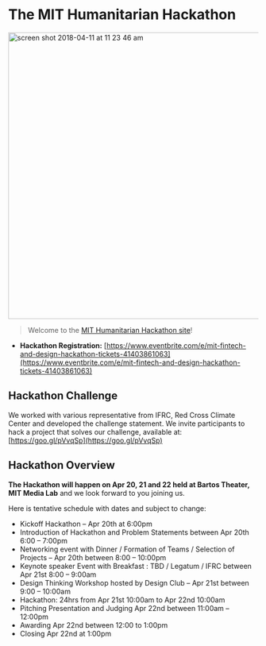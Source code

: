 # The MIT Humanitarian Hackathon

<img width="577" alt="screen shot 2018-04-11 at 11 23 46 am" src="https://user-images.githubusercontent.com/2357755/38626631-ff0396b0-3d7a-11e8-9695-7b99f8d9162d.png">

> Welcome to the [MIT Humanitarian Hackathon site](https://mitmedialab.github.io/MIT-Humanitarian-Hack)! 

* **Hackathon Registration:** [https://www.eventbrite.com/e/mit-fintech-and-design-hackathon-tickets-41403861063](https://www.eventbrite.com/e/mit-fintech-and-design-hackathon-tickets-41403861063)

## Hackathon Challenge 

We worked with various representative from IFRC, Red Cross Climate Center and developed the challenge statement. We invite participants to hack a project that solves our challenge, available at: [https://goo.gl/pVvqSp](https://goo.gl/pVvqSp)

## Hackathon Overview

**The Hackathon will happen on Apr 20, 21 and 22 held at Bartos Theater, MIT Media Lab** and we look forward to you joining us.

Here is tentative schedule with dates and subject to change:

* Kickoff Hackathon – Apr 20th at 6:00pm
* Introduction of Hackathon and Problem Statements between Apr 20th 6:00 – 7:00pm
* Networking event with Dinner / Formation of Teams / Selection of Projects – Apr 20th between 8:00 – 10:00pm
* Keynote speaker Event with Breakfast :  TBD / Legatum / IFRC between Apr 21st 8:00 – 9:00am 
* Design Thinking Workshop hosted by Design Club – Apr 21st between 9:00 – 10:00am
* Hackathon:  24hrs from Apr 21st 10:00am to Apr 22nd 10:00am
* Pitching Presentation and Judging Apr 22nd between 11:00am – 12:00pm
* Awarding Apr 22nd between 12:00 to 1:00pm
* Closing Apr 22nd at 1:00pm

